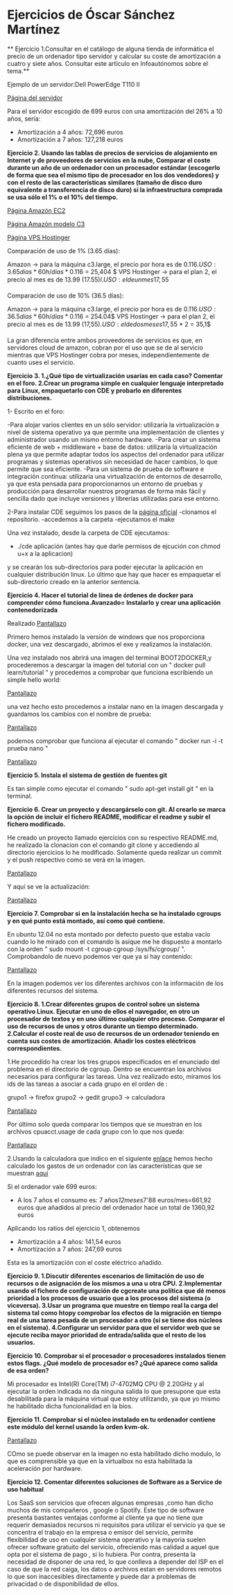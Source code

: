 # Ejercicios de Óscar Sánchez Martínez #


** Ejercicio 1.Consultar en el catálogo de alguna tienda de informática el precio de un ordenador tipo servidor y calcular su coste de amortización a cuatro y siete años. Consultar este artículo en Infoautónomos sobre el tema.**

Ejemplo de un servidor:Dell PowerEdge T110 II

[Página del servidor](http://www.dell.com/es/empresas/p/poweredge-t110-2/fs)

Para el servidor escogido de 699 euros con una amortización del 26% a 10 años, sería:

* Amortización a 4 años: 72,696 euros
* Amortización a 7 años: 127,218 euros

**Ejercicio 2.
Usando las tablas de precios de servicios de alojamiento en Internet y de 
proveedores de servicios en la nube, Comparar el coste durante un año de 
un ordenador con un procesador estándar (escogerlo de forma que sea el mismo 
tipo de procesador en los dos vendedores) y con el resto de las características 
similares (tamaño de disco duro equivalente a transferencia de disco duro) 
si la infraestructura comprada se usa sólo el 1% o el 10% del tiempo.**

[Página Amazón EC2](http://aws.amazon.com/es/ec2/purchasing-options/dedicated-instances/)

[Página Amazón modelo C3](http://aws.amazon.com/es/ec2/instance-types/)

[Página VPS Hostinger](http://www.hostinger.es/hosting-vps)

Comparación de uso de 1% (3.65 días):

Amazon -> para la máquina c3.large, el precio por hora es de 0.116$.
	  USO: 3.65 días * 60h/días * 0.116$ = 25,404 $
VPS Hostinger -> para el plan 2, el precio al mes es de 13.99 (17.55$)l.
	  USO: el de un mes 17,55$

Comparación de uso de 10% (36.5 días):

Amazon -> para la máquina c3.large, el precio por hora es de 0.116$.
	  USO: 36.5 días * 60h/días * 0.116$ = 254.04$
VPS Hostinger -> para el plan 2, el precio al mes es de 13.99 (17,55$).
	  USO: el de dos meses 17,55$ * 2 = 35,1$

La gran diferencia entre ambos proveedores de servicios es que, en servidores 
cloud de amazon, cobran por el uso que se de al servicio mientras que 
VPS Hostinger cobra por meses, independientemente de cuanto uses el servicio.

**Ejercicio 3.
1.¿Qué tipo de virtualización usarías en cada caso? Comentar en el foro.
2.Crear un programa simple en cualquier lenguaje interpretado para Linux,
 empaquetarlo con CDE y probarlo en diferentes distribuciones.**

1- Escrito en el foro:

-Para alojar varios clientes en un sólo servidor: utilizaría la virtualización a nivel de sistema operativo ya que permite una implementación de clientes y administrador usando un mismo entorno hardware.
-Para crear un sistema eficiente de web + middleware + base de datos: utilizaría la virtualización plena ya que permite adaptar todos los aspectos del ordenador para utilizar programas y sistemas operativos sin necesidad de hacer cambios, lo que permite que sea eficiente.
-Para un sistema de prueba de software e integración continua: utilizaría una virtualización de entornos de desarrollo, ya que esta pensada para proporcionarnos un entorno de pruebas y producción para desarrollar nuestros programas de forma más fácil y sencilla dado que incluye versiones y librerías utilizadas para ese entorno.

2-Para instalar CDE seguimos los pasos de la [página oficial](http://www.pgbovine.net/cde.html)
-clonamos el repositorio.
-accedemos a la carpeta 
-ejecutamos el make

Una vez instalado, desde la carpeta de CDE ejecutamos: 

- ./cde aplicación (antes hay que darle permisos de ejcución con chmod u+x a la aplicacion)

 y se crearán los sub-directorios para poder ejecutar la aplicación en cualquier distribución linux. Lo último que hay que hacer
es empaquetar el sub-directorio creado en la anterior sentencia.

**Ejercicio 4.
Hacer el tutorial de línea de órdenes de docker para comprender cómo funciona.Avanzado= Instalarlo y crear una aplicación contenedorizada**

Realizado
[Pantallazo](http://i.imgur.com/XYu94sm.jpg)

Primero hemos instalado la versión de windows que nos proporciona docker, una vez descargado, abrimos el exe y realizamos la instalación.

Una vez instalado nos abrirá una imagen del terminal BOOT2DOCKER,y procederemos a descargar la imagen del tutorial con un " docker pull learn/tutorial " y procedemos a comprobar que funciona escribiendo un simple hello world:

[Pantallazo](http://i.imgur.com/KRrL1QC.jpg)

una vez hecho esto procedemos a instalar nano en la imagen descargada y guardamos los cambios con el nombre de prueba:

[Pantallazo](http://i.imgur.com/JPsM0Xr.png)

podemos comprobar que funciona al ejecutar el comando " docker run -i -t prueba nano "

[Pantallazo](http://i.imgur.com/F064Rfw.png)

**Ejercicio 5.
Instala el sistema de gestión de fuentes git**

Es tan simple como ejecutar el comando " sudo apt-get install git " en la terminal.

**Ejercicio 6.
Crear un proyecto y descargárselo con git. Al crearlo se marca la opción de incluir el fichero README, modificar el readme y subir el fichero modificado.**

He creado un proyecto llamado ejercicios con su respectivo README.md, he realizado la clonacion con el comando git clone y accediendo al directorio ejercicios lo he modificado. Solamente queda realizar un commit y el push respectivo como se verá en la imagen.

[Pantallazo](http://i.imgur.com/jzc2Ywp.png)

Y aquí se ve la actualización:

[Pantallazo](http://i.imgur.com/BKvXOY0.png)

**Ejercicio 7.
Comprobar si en la instalación hecha se ha instalado cgroups y en qué punto está montado, así como qué contiene.**

 En ubuntu 12.04 no esta montado por defecto puesto que estaba vacío cuando lo he mirado con el comando ls asique me he dispuesto a montarlo con la orden " sudo mount -t cgroup cgroup /sys/fs/cgroup/ ".
Comprobandolo de nuevo podemos ver que ya si hay contenido:

[Pantallazo](http://i.imgur.com/1Ab2ak2.png)

En la imagen podemos ver los diferentes archivos con la información de los diferentes recursos del sistema.

**Ejercicio 8.
1.Crear diferentes grupos de control sobre un sistema operativo Linux. Ejecutar en uno de ellos el navegador, en otro un procesador de textos y en uno último cualquier otro proceso. Comparar el uso de recursos de unos y otros durante un tiempo determinado.
2.Calcular el coste real de uso de recursos de un ordenador teniendo en cuenta sus costes de amortización. Añadir los costes eléctricos correspondientes.**

1.He procedido ha crear los tres grupos especificados en el enunciado del problema en el directorio de cgroup. Dentro se encuentran los archivos necesarios para configurar las tareas. Una vez realizado esto, miramos los ids de las tareas a asociar a cada grupo en el orden de :

grupo1 -> firefox
grupo2 -> gedit
grupo3 -> calculadora

[Pantallazo](http://i.imgur.com/EKBLbuJ.png)

Por último solo queda comparar los tiempos que se muestran en los archivos cpuacct.usage de cada grupo con lo que nos queda:

[Pantallazo](http://i.imgur.com/VmKfk24.png)


2.Usando la calculadora que indico en el siguiente [enlace](http://www.pcsilencioso.com/recursos/bdd/73-alimentacion/45-gasto-electricidad) hemos hecho calculado los gastos de un ordenador con las características que se muestran [aquí](http://i.imgur.com/CKDZwbm.png)

Si el ordenador vale 699 euros:
* A los 7 años el consumo es: 7 años*12meses*7'88 euros/mes=661,92 euros que añadidos al precio del ordenador hace un total de 1360,92 euros

Aplicando los ratios del ejercicio 1, obtenemos

* Amortización a 4 años: 141,54 euros
* Amortización a 7 años: 247,69 euros

Esta es la amortización con el coste eléctrico añadido.

**Ejercicio 9.
1.Discutir diferentes escenarios de limitación de uso de recursos o de asignación de los mismos a una u otra CPU.
2.Implementar usando el fichero de configuración de cgcreate una política que dé menos prioridad a los procesos de usuario que a los procesos del sistema (o viceversa).
3.Usar un programa que muestre en tiempo real la carga del sistema tal como htopy comprobar los efectos de la migración en tiempo real de una tarea pesada de un procesador a otro (si se tiene dos núcleos en el sistema).
4.Configurar un servidor para que el servidor web que se ejecute reciba mayor prioridad de entrada/salida que el resto de los usuarios.**


**Ejercicio 10.
Comprobar si el procesador o procesadores instalados tienen estos flags. ¿Qué modelo de procesador es? ¿Qué aparece como salida de esa orden?**

Mi procesador es Intel(R) Core(TM) i7-4702MQ CPU @ 2.20GHz y al ejecutar la orden indicada no da ninguna salida lo que presupone que esta desabilitada para la máquina virtual que estoy utilizando, ya que yo mismo he habilitado dicha funcionalidad en la bios.

**Ejercicio 11.
Comprobar si el núcleo instalado en tu ordenador contiene este módulo del kernel usando la orden kvm-ok.**

[Pantallazo](http://i.imgur.com/PHLWMGk.png)

COmo se puede observar en la imagen no esta habilitado dicho modulo, lo que es comprensible ya que en la virtualbox no esta habilitada la aceleración por hardware.


**Ejercicio 12.
Comentar diferentes soluciones de Software as a Service de uso habitual**

Los SaaS son servicios que ofrecen algunas empresas ,como han dicho muchos de mis compañeros , google o Spotify. 
Este tipo de software presenta bastantes ventajas conforme al cliente ya que no tiene que requerir demasiados recursos ni requisitos para utilizar el servicio ya que se concentra el trabajo en la empresa o emisor del servicio, permite flexibilidad de uso en cualquier sistema operativo y la mayoria suelen ofrecer software gratuito del servicio, ofreciendo mas calidad a aquel que opta por el sistema de pago , si lo hubiera. Por contra, presenta la necesidad de disponer de una red, lo que conlleva a depender del ISP en el caso de que la red caiga, los datos o archivos estan en servidores remotos lo que son inaccesibles directamente y puede dar a problemas de privacidad o de disponibilidad de ellos.

